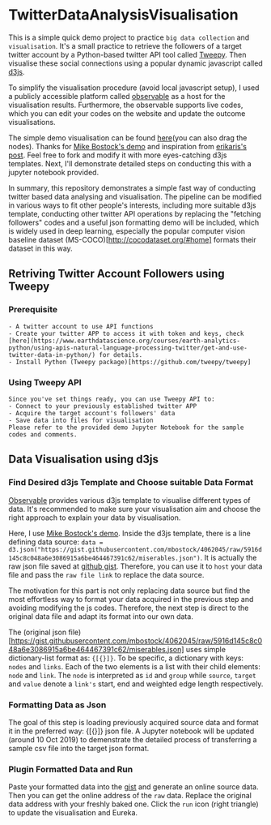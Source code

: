 # TwitterDataAnalysisVisualisation
This is a simple quick demo project to practice ```big data collection``` and ```visualisation```. It's a small practice to retrieve the followers of a target twitter account by a Python-based twitter API tool called [Tweepy](https://tweepy.readthedocs.io/en/latest/). Then visualise these social connections using a popular dynamic javascript called [d3js](https://d3js.org/).

To simplify the visualisation procedure (avoid local javascript setup), I used a publicly accessible platform called [observable](https://observablehq.com/) as a host for the visualisation results. Furthermore, the observable supports live codes, which you can edit your codes on the website and update the outcome visualisations. 

The simple demo visualisation can be found [here](https://observablehq.com/d/fcd695534e852304)(you can also drag the nodes). Thanks for [Mike Bostock's demo](https://observablehq.com/@d3/force-directed-graph) and inspiration from [erikaris's post](http://erikaris.com/2018/08/21/using-d3-to-visualize-twitter-followers/). Feel free to fork and modify it with more eyes-catching d3js templates. Next, I'll demonstrate detailed steps on conducting this with a jupyter notebook provided.

In summary, this repository demonstrates a simple fast way of conducting twitter based data analysing and visualisation. The pipeline can be modified in various ways to fit other people's interests, including more suitable d3js template, conducting other twitter API operations by replacing the "fetching followers" codes and a useful json formatting demo will be included, which is widely used in deep learning, especially the popular computer vision baseline dataset (MS-COCO)[http://cocodataset.org/#home] formats their dataset in this way.
## Retriving Twitter Account Followers using Tweepy
### Prerequisite
	- A twitter account to use API functions
	- Create your twitter APP to access it with token and keys, check [here](https://www.earthdatascience.org/courses/earth-analytics-python/using-apis-natural-language-processing-twitter/get-and-use-twitter-data-in-python/) for details.
	- Install Python (Tweepy package)[https://github.com/tweepy/tweepy]

### Using Tweepy API
	Since you've set things ready, you can use Tweepy API to:
	- Connect to your previously established twitter APP
	- Acquire the target account's followers' data
	- Save data into files for visualisation
	Please refer to the provided demo Jupyter Notebook for the sample codes and comments.


## Data Visualisation using d3js

### Find Desired d3js Template and Choose suitable Data Format
[Observable](https://observablehq.com/) provides various d3js template to visualise different types of data. It's recommended to make sure your visualisation aim and choose the right approach to explain your data by visualisation. 

Here, I use [Mike Bostock's demo](https://observablehq.com/@d3/force-directed-graph). Inside the d3js template, there is a line defining data source:
```data = d3.json("https://gist.githubusercontent.com/mbostock/4062045/raw/5916d145c8c048a6e3086915a6be464467391c62/miserables.json")```. It is actually the raw json file saved at [github gist](https://gist.github.com/). Therefore, you can use it to ```host``` your data file and pass the ```raw file link``` to replace the data source.

The motivation for this part is not only replacing data source but find the most effortless way to format your data acquired in the previous step and avoiding modifying the js codes. Therefore, the next step is direct to the original data file and adapt its format into our own data. 

The (original json file)[https://gist.githubusercontent.com/mbostock/4062045/raw/5916d145c8c048a6e3086915a6be464467391c62/miserables.json] uses simple dictionary-list format as: ```{[{}]}```. To be specific, a dictionary with keys: ```nodes``` and ```links```. Each of the two elements is a list with their child elements: ```node``` and ```link```. The ```node``` is interpreted as ```id``` and ```group``` while ```source```, ```target``` and ```value``` denote a ```link's``` start, end and weighted edge length respectively. 

### Formatting Data as Json 
The goal of this step is loading previously acquired source data and format it in the preferred way: {[{}]} json file. 
A Jupyter notebook will be updated (around 10 Oct 2019) to demenstrate the detailed process of transferring a sample csv file into the target json format.

### Plugin Formatted Data and Run
Paste your formatted data into the [gist](https://gist.github.com/) and generate an online source data. Then you can get the online address of the ```raw``` data. Replace the original data address with your freshly baked one. Click the ```run``` icon (right triangle) to update the visualisation and Eureka.